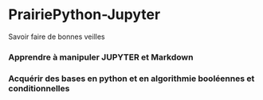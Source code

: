 # PrairiePython-Jupyter
Savoir faire de bonnes veilles

### Apprendre à manipuler JUPYTER et Markdown

### Acquérir des bases en python et en algorithmie booléennes et conditionnelles
